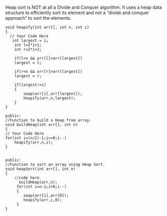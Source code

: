 Heap sort is NOT at all a Divide and Conquer algorithm. It uses a heap data structure to efficiently sort its element and not a “divide and conquer approach” to sort the elements.  

    void heapify(int arr[], int n, int i)  
    {
      // Your Code Here
       int largest = i;
        int l=2*i+1;
        int r=2*i+2;
        
        if(l<n && arr[l]>arr[largest])
        largest = l;
        
        if(r<n && arr[r]>arr[largest])
        largest = r;
        
        if(largest!=i)
        {
            swap(arr[i],arr[largest]);
            heapify(arr,n,largest);
        }
    }

    public:
    //Function to build a Heap from array.
    void buildHeap(int arr[], int n)  
    { 
    // Your Code Here
    for(int i=(n/2)-1;i>=0;i--)
        heapify(arr,n,i);
    }

    
    public:
    //Function to sort an array using Heap Sort.
    void heapSort(int arr[], int n)
    {
        //code here
          buildHeap(arr,n);
         for(int i=n-1;i>0;i--)
         {
            swap(arr[i],arr[0]);
            heapify(arr,i,0);
         }
    }